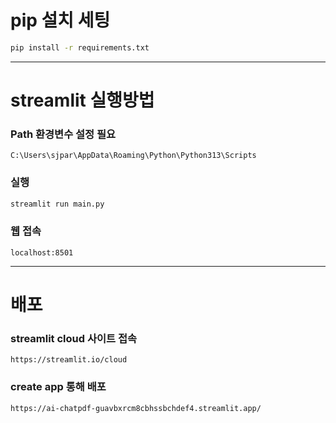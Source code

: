 # pip 설치 세팅
```bash
pip install -r requirements.txt
```

---

# streamlit 실행방법
### Path 환경변수 설정 필요
```
C:\Users\sjpar\AppData\Roaming\Python\Python313\Scripts
```

### 실행
```bash
streamlit run main.py
```

### 웹 접속
```
localhost:8501
```

---

# 배포
### streamlit cloud 사이트 접속
```
https://streamlit.io/cloud
```

### create app 통해 배포
```
https://ai-chatpdf-guavbxrcm8cbhssbchdef4.streamlit.app/
```